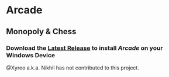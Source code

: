 # Arcade

## Monopoly & Chess

### Download the [Latest Release](https://github.com/Chaitanya-Keyal/Arcade/releases/download/v3.2.0/Arcade_Installer.exe) to install <i>Arcade</i> on your Windows Device

@Xyreo a.k.a. Nikhil has not contributed to this project.
